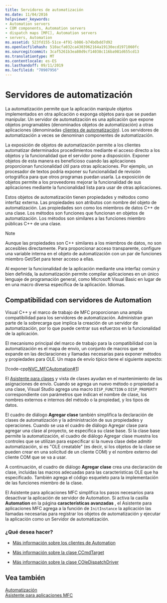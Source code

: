 ```yaml
---
title: Servidores de automatización
ms.date: 11/04/2016
helpviewer_keywords:
- Automation servers
- COM components, Automation servers
- dispatch maps [MFC], Automation servers
- servers, Automation
ms.assetid: 523fd155-51ce-4f91-b986-b74bdbdd7d92
ms.openlocfilehash: 510acfa032ca4303962164a19130ecd1971060fc
ms.sourcegitcommit: 3caf5261b3ea80d9cf14038c116ba981d655cd13
ms.translationtype: MT
ms.contentlocale: es-ES
ms.lasthandoff: 09/11/2019
ms.locfileid: "70907956"
---
```

# <a name="automation-servers"></a>Servidores de automatización

La automatización permite que la aplicación manipule objetos implementados en otra aplicación o exponga objetos para que se puedan manipular. Un servidor de automatización es una aplicación que expone objetos programables (denominados objetos de automatización) a otras aplicaciones (denominadas [clientes de automatización](../mfc/automation-clients.md)). Los servidores de automatización a veces se denominan componentes de automatización.

La exposición de objetos de automatización permite a los clientes automatizar determinados procedimientos mediante el acceso directo a los objetos y la funcionalidad que el servidor pone a disposición. Exponer objetos de esta manera es beneficioso cuando las aplicaciones proporcionan funcionalidad útil para otras aplicaciones. Por ejemplo, un procesador de textos podría exponer su funcionalidad de revisión ortográfica para que otros programas puedan usarla. La exposición de objetos permite a los proveedores mejorar la funcionalidad de sus aplicaciones mediante la funcionalidad lista para usar de otras aplicaciones.

Estos objetos de automatización tienen propiedades y métodos como interfaz externa. Las propiedades son atributos con nombre del objeto de automatización. Las propiedades son como los miembros de datos C++ de una clase. Los métodos son funciones que funcionan en objetos de automatización. Los métodos son similares a las funciones miembro públicas C++ de una clase.

> [!NOTE]
>  Aunque las propiedades son C++ similares a los miembros de datos, no son accesibles directamente. Para proporcionar acceso transparente, configure una variable interna en el objeto de automatización con un par de funciones miembro Get/Set para tener acceso a ellas.

Al exponer la funcionalidad de la aplicación mediante una interfaz común y bien definida, la automatización permite compilar aplicaciones en un único lenguaje de programación general, como Microsoft Visual Basic en lugar de en una macro diversa específica de la aplicación. Idiomas.

##  <a name="_core_support_for_automation_servers"></a>Compatibilidad con servidores de Automation

Visual C++ y el marco de trabajo de MFC proporcionan una amplia compatibilidad para los servidores de automatización. Administran gran parte de la sobrecarga que implica la creación de un servidor de automatización, por lo que puede centrar sus esfuerzos en la funcionalidad de la aplicación.

El mecanismo principal del marco de trabajo para la compatibilidad con la automatización es el mapa de envío, un conjunto de macros que se expande en las declaraciones y llamadas necesarias para exponer métodos y propiedades para OLE. Un mapa de envío típico tiene el siguiente aspecto:

[!code-cpp[NVC_MFCAutomation#1](../mfc/codesnippet/cpp/automation-servers_1.cpp)]

El [Asistente para clases](reference/mfc-class-wizard.md) y vista de clases ayudan en el mantenimiento de las asignaciones de envío. Cuando se agrega un nuevo método o propiedad a una clase, Visual Studio agrega una macro `DISP_FUNCTION` o `DISP_PROPERTY` correspondiente con parámetros que indican el nombre de clase, los nombres externos e internos del método o la propiedad, y los tipos de datos.

El cuadro de diálogo **Agregar clase** también simplifica la declaración de clases de automatización y la administración de sus propiedades y operaciones. Cuando se usa el cuadro de diálogo Agregar clase para agregar una clase al proyecto, se especifica su clase base. Si la clase base permite la automatización, el cuadro de diálogo Agregar clase muestra los controles que se utilizan para especificar si la nueva clase debe admitir automatización, si es "OLE creatable" (es decir, si los objetos de la clase se pueden crear en una solicitud de un cliente COM) y el nombre externo del cliente COM que se va a usar.

A continuación, el cuadro de diálogo **Agregar clase** crea una declaración de clase, incluidas las macros adecuadas para las características OLE que ha especificado. También agrega el código esqueleto para la implementación de las funciones miembro de la clase.

El Asistente para aplicaciones MFC simplifica los pasos necesarios para desactivar la aplicación de servidor de Automation. Si activa la casilla **Automation** en la página **características avanzadas** , el Asistente para aplicaciones MFC agrega a la función de `InitInstance` la aplicación las llamadas necesarias para registrar los objetos de automatización y ejecutar la aplicación como un Servidor de automatización.

### <a name="what-do-you-want-to-do"></a>¿Qué desea hacer?

- [Más información sobre los clientes de Automation](../mfc/automation-clients.md)

- [Más información sobre la clase CCmdTarget](../mfc/reference/ccmdtarget-class.md)

- [Más información sobre la clase COleDispatchDriver](../mfc/reference/coledispatchdriver-class.md)

## <a name="see-also"></a>Vea también

[Automatización](../mfc/automation.md)<br/>
[Asistente para aplicaciones MFC](../mfc/reference/mfc-application-wizard.md)

